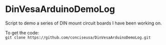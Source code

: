 # DinVesaArduinoDemoLog

Script to demo a series of DIN mount circuit boards I have been working on.

To get the code:<br>
`git clone https://github.com/conciseusa/DinVesaArduinoDemoLog.git`
